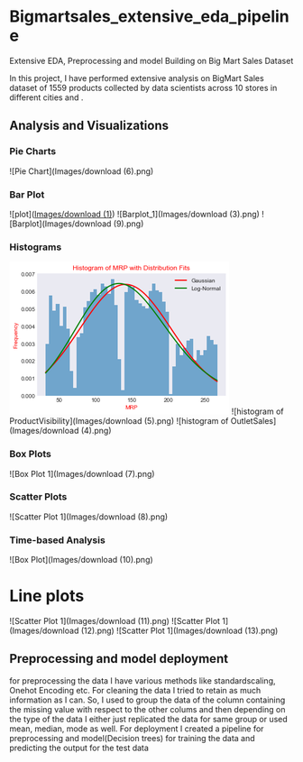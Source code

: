# Bigmartsales_extensive_eda_pipeline
Extensive EDA, Preprocessing and model Building on Big Mart Sales Dataset

In this project, I have performed extensive analysis on BigMart Sales dataset of 1559 products collected by data scientists across 10 stores in different cities and .


## Analysis and Visualizations
### Pie Charts
![Pie Chart](Images/download (6).png)

### Bar Plot
![plot]([Images/download (1)](https://github.com/UTPAL14641/Bigmartsales_extensive_eda_pipeline/blob/main/Images/download%20(1).png))
![Barplot_1](Images/download (3).png)
![Barplot](Images/download (9).png)
### Histograms
![Histogram of MRP](Images/download.png) 
![histogram of ProductVisibility](Images/download (5).png)
![histogram of OutletSales](Images/download (4).png)

### Box Plots

![Box Plot 1](Images/download (7).png)

### Scatter Plots

![Scatter Plot 1](Images/download (8).png)
### Time-based Analysis

![Box Plot](Images/download (10).png)

# Line plots
![Scatter Plot 1](Images/download (11).png)
![Scatter Plot 1](Images/download (12).png)
![Scatter Plot 1](Images/download (13).png)

## Preprocessing and model deployment
for preprocessing the data I have various methods like standardscaling, Onehot Encoding etc. For cleaning the data I tried to retain as much information as I can. So, I used to group the data of the column containing the missing value with respect to the other colums and then depending on the type of the data I either just replicated the data for same group or used mean, median, mode  as well. For deployment I created a pipeline for preprocessing and model(Decision trees) for training the data and predicting the output for the test data
 
